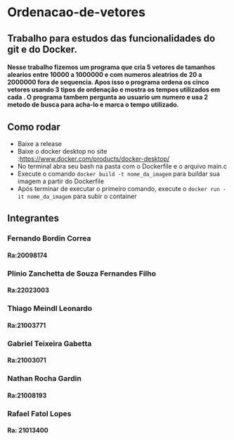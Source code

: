 # Ordenacao-de-vetores
## Trabalho para estudos das funcionalidades do git e do Docker.
#### Nesse trabalho fizemos um programa que cria 5 vetores de tamanhos alearios entre 10000 a 1000000 e com numeros aleatrios de 20 a 2000000 fora de sequencia. Apos isso o programa ordena os cinco vetores usando 3 tipos de ordenação e mostra os tempos utilizados em cada . O programa tambem pergunta ao usuario um numero e usa 2 metodo de busca para acha-lo e marca o tempo utilizado.
## Como rodar
* Baixe a release
* Baixe o docker desktop no site :https://www.docker.com/products/docker-desktop/
* No terminal abra seu bash na pasta com o Dockerfile e o arquivo main.c
* Execute o comando ```docker build -t nome_da_imagem``` para buildar sua imagem a partir do Dockerfile
* Após terminar de executar o primeiro comando, execute o ```docker run -it nome_da_imagem``` para subir o container
## Integrantes 
### Fernando Bordin Correa 
#### Ra:20098174 
### Plinio Zanchetta de Souza Fernandes Filho
#### Ra:22023003
### Thiago Meindl Leonardo 
#### Ra:21003771
### Gabriel Teixeira Gabetta 
#### Ra:21003071
### Nathan Rocha Gardin 
#### Ra:21008193
### Rafael Fatol Lopes 
#### Ra: 21013400
